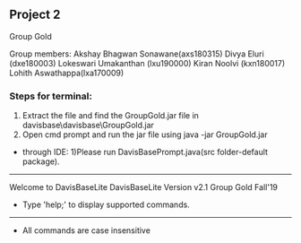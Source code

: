## Project 2

Group Gold

Group members: 
Akshay Bhagwan Sonawane(axs180315)
Divya Eluri (dxe180003)
Lokeswari Umakanthan (lxu190000)
Kiran Noolvi (kxn180017)
Lohith Aswathappa(lxa170009)

###  Steps for terminal:
1) Extract the file and find the GroupGold.jar file in davisbase\davisbase\GroupGold.jar
2) Open cmd prompt and run the jar file using java -jar GroupGold.jar

* through IDE:
1)Please run DavisBasePrompt.java(src folder-default package).
--------------------------------------------------------------------------------
Welcome to DavisBaseLite
DavisBaseLite Version v2.1
Group Gold Fall'19

* Type 'help;' to display supported commands.
--------------------------------------------------------------------------------

* All commands are case insensitive
